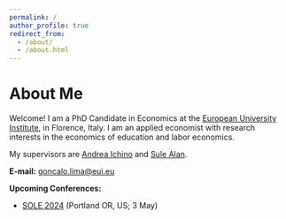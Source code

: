 ```yaml
---
permalink: /
author_profile: true
redirect_from: 
  - /about/
  - /about.html
---
```


<h1>About Me</h1>

Welcome! I am a PhD Candidate in Economics at the [European University Institute](https://www.eui.eu/en/academic-units/department-of-economics), in Florence, Italy. I am an applied economist with research interests in the economics of education and labor economics.

My supervisors are [Andrea Ichino](http://www.andreaichino.it/) and [Sule Alan](https://sulealan.com/).

**E-mail:** goncalo.lima@eui.eu

**Upcoming Conferences:** 
  - [SOLE 2024](https://www.sole-jole.org/future-meetings) (Portland OR, US; 3 May)